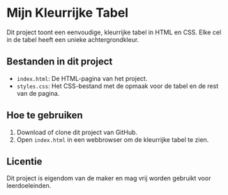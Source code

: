 # Mijn Kleurrijke Tabel

Dit project toont een eenvoudige, kleurrijke tabel in HTML en CSS. Elke cel in de tabel heeft een unieke achtergrondkleur.

## Bestanden in dit project

- `index.html`: De HTML-pagina van het project.
- `styles.css`: Het CSS-bestand met de opmaak voor de tabel en de rest van de pagina.

## Hoe te gebruiken

1. Download of clone dit project van GitHub.
2. Open `index.html` in een webbrowser om de kleurrijke tabel te zien.

## Licentie

Dit project is eigendom van de maker en mag vrij worden gebruikt voor leerdoeleinden.
